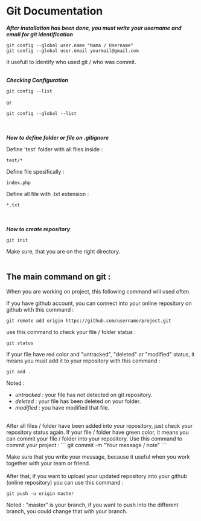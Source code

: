 # Git Documentation

***After installation has been done, you must write your username and email for git identification***    
```
git config --global user.name "Nama / Username"  
git config --global user.email yourmail@gmail.com
```  

It usefull to identify who used git / who was commit.   <br><br>

  
***Checking Configuration***
``` 
git config --list   
```      
or
```
git config --global --list
```
<br><br>
***How to define folder or file on .gitignore***  

Define 'test' folder with all files inside :

```
test/*
```

Define file spesifically :  

```
index.php  
```

Define all file with .txt extension :  

```
*.txt
```
<br><br>
***How to create repository***
```
git init
```
Make sure, that you are on the right directory.
<br><br>

## The main command on git :
When you are working on project, this following command will used often. 

If you have github account, you can connect into your online repository on github with this command :
```
git remote add origin https://github.com/username/project.git
```

use this command to check your file / folder status :
```
git status
```  
If your file have red color and "untracked", "deleted" or "modified" status, it means you must add it to your repository with this command :
```
git add .
```
Noted : 
- *untracked* : your file has not detected on git repository.
- *deleted* : your file has been deleted on your folder.
- *modified* : you have modified that file.  
<br>
After all files / folder have been added into your repository, just check your repository status again. If your file / folder have green color, it means you can commit your file / folder into your repository. Use this command to commit your project :    
```
git commit -m "Your message / note"
```

Make sure that you write your message, because it useful when you work together with your team or friend.    
<br>
After that, if you want to upload your updated repository into your github (online repository) you can use this command :  
```
git push -u origin master
```
Noted : "master" is your branch, if you want to push into the different branch, you could change that with your branch.  


